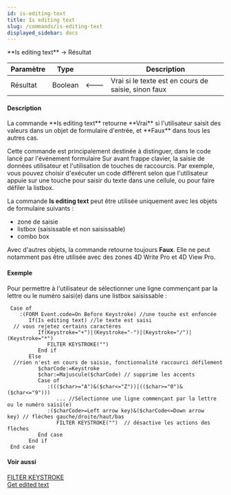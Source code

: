 ```yaml
---
id: is-editing-text
title: Is editing text
slug: /commands/is-editing-text
displayed_sidebar: docs
---
```


<!--REF #_command_.Is editing text.Syntax-->**Is editing text**  -> Résultat<!-- END REF-->
<!--REF #_command_.Is editing text.Params-->
| Paramètre | Type |  | Description |
| --- | --- | --- | --- |
| Résultat | Boolean | &#x1F850; | Vrai si le texte est en cours de saisie, sinon faux |

<!-- END REF-->

#### Description 

<!--REF #_command_.Is editing text.Summary-->La commande **Is editing text** retourne **Vrai** si l'utilisateur saisit des valeurs dans un objet de formulaire d'entrée, et **Faux** dans tous les autres cas.<!-- END REF--> 

Cette commande est principalement destinée à distinguer, dans le code lancé par l'événement formulaire Sur avant frappe clavier, la saisie de données utilisateur et l'utilisation de touches de raccourcis. Par exemple, vous pouvez choisir d'exécuter un code différent selon que l'utilisateur appuie sur une touche pour saisir du texte dans une cellule, ou pour faire défiler la listbox.

La commande **Is editing text** peut être utilisée uniquement avec les objets de formulaire suivants :

* zone de saisie
* listbox (saisissable et non saisissable)
* combo box

Avec d'autres objets, la commande retourne toujours **Faux**. Elle ne peut notamment pas être utilisée avec des zones 4D Write Pro et 4D View Pro.

#### Exemple 

Pour permettre à l'utilisateur de sélectionner une ligne commençant par la lettre ou le numéro saisi(e) dans une listbox saisissable :

```4d
 Case of
    :(FORM Event.code=On Before Keystroke) //une touche est enfoncée
       If(Is editing text) //le texte est saisi
  // vous rejetez certains caractères
          If(Keystroke="+")|(Keystroke="-")|(Keystroke="/")|(Keystroke="*")
             FILTER KEYSTROKE("")
          End if
       Else
  //rien n'est en cours de saisie, fonctionnalité raccourci défilement
          $charCode:=Keystroke
          $char:=Majuscule($charCode) // supprime les accents
          Case of
             :((($char>="A")&($char<="Z"))|(($char>="0")&($char<="9")))
                ... //Sélectionne une ligne commençant par la lettre ou le numéro saisi(e)
             :($charCode>=Left arrow key)&($charCode<=Down arrow key) // flèches gauche/droite/haut/bas
                FILTER KEYSTROKE("")  // désactive les actions des flèches
          End case
       End if
 End case
```

#### Voir aussi 

  
[FILTER KEYSTROKE](filter-keystroke.md)  
[Get edited text](get-edited-text.md)  